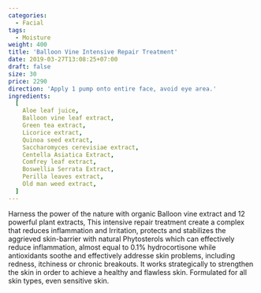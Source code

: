 ```yaml
---
categories:
  - Facial
tags:
  - Moisture
weight: 400
title: 'Balloon Vine Intensive Repair Treatment'
date: 2019-03-27T13:08:25+07:00
draft: false
size: 30
price: 2290
direction: 'Apply 1 pump onto entire face, avoid eye area.'
ingredients:
  [
    Aloe leaf juice,
    Balloon vine leaf extract,
    Green tea extract,
    Licorice extract,
    Quinoa seed extract,
    Saccharomyces cerevisiae extract,
    Centella Asiatica Extract,
    Comfrey leaf extract,
    Boswellia Serrata Extract,
    Perilla leaves extract,
    Old man weed extract,
  ]
---
```


Harness the power of the nature with organic Balloon vine extract and 12 powerful plant extracts, This intensive repair treatment create a complex that reduces inflammation and Irritation, protects and stabilizes the aggrieved skin-barrier with natural Phytosterols which can effectively reduce inflammation, almost equal to 0.1% hydrocortisone while antioxidants soothe and effectively addresse skin problems, including redness, itchiness or chronic breakouts. It works strategically to strengthen the skin in order to achieve a healthy and flawless skin. Formulated for all skin types, even sensitive skin.

